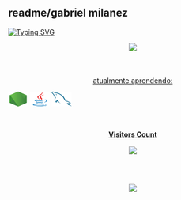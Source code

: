 ## readme/gabriel milanez

[![Typing SVG](https://readme-typing-svg.herokuapp.com/?color=000000&size=35&center=true&vCenter=true&width=1000&lines=hello+there,+my+name+is+Gabriel+Milanez;I'm+16+years+old;I+am+from+São+Paulo;Be+Free!+p2p)](https://git.io/typing-svg)
<div align="center">
  <a href="https://github.com/gmilanezz">
  <img height="180em" src="https://github-readme-stats.vercel.app/api/top-langs/?username=gmilanezz&layout=compact&langs_count=7&theme=calm"/>
</div><br><br>

<p align="center">atualmente aprendendo:</p>
  
<div align="center" style="display: inline-block">
  <img align="center" alt="gmilanezz-nodejs" height="30" width="40" src="https://raw.githubusercontent.com/devicons/devicon/master/icons/nodejs/nodejs-original.svg">
  <img align="center" alt="gmilanezz-java" height="30" width="40" src="https://raw.githubusercontent.com/devicons/devicon/master/icons/java/java-original.svg">
  <img align="center" alt="gmilanezz-sql" height="30" width="40" src="https://raw.githubusercontent.com/devicons/devicon/master/icons/mysql/mysql-original.svg">
</div><br><br>

<div align="center">
<br><p align="centre"><b>Visitors Count</b></p>  
<p align="center"><img align="center" src="https://profile-counter.glitch.me/{gmilanezz}/count.svg" /></p> 
<br></div>

##

<div align="center"> 
  <a href="https://www.linkedin.com/in/gabrielmilanez" target="_blank">
    <img src="https://img.shields.io/badge/-LinkedIn-%230077B5?style=for-the-badge&logo=linkedin&logoColor=white" target="_blank">
  </a> 
</div>
 
                  
